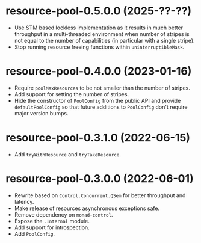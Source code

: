 # resource-pool-0.5.0.0 (2025-??-??)
* Use STM based lockless implementation as it results in much better throughput
  in a multi-threaded environment when number of stripes is not equal to the
  number of capabilities (in particular with a single stripe).
* Stop running resource freeing functions within `uninterruptibleMask`.

# resource-pool-0.4.0.0 (2023-01-16)
* Require `poolMaxResources` to be not smaller than the number of stripes.
* Add support for setting the number of stripes.
* Hide the constructor of `PoolConfig` from the public API and provide
  `defaultPoolConfig` so that future additions to `PoolConfig` don't require
  major version bumps.

# resource-pool-0.3.1.0 (2022-06-15)
* Add `tryWithResource` and `tryTakeResource`.

# resource-pool-0.3.0.0 (2022-06-01)
* Rewrite based on `Control.Concurrent.QSem` for better throughput and latency.
* Make release of resources asynchronous exceptions safe.
* Remove dependency on `monad-control`.
* Expose the `.Internal` module.
* Add support for introspection.
* Add `PoolConfig`.
